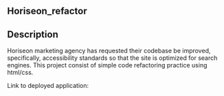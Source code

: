 ## Horiseon_refactor

## Description 
Horiseon marketing agency has requested their codebase be improved, specifically, accessibility standards so that the site is optimized for search engines. This project consist of simple code refactoring practice using html/css. 


Link to deployed application: 